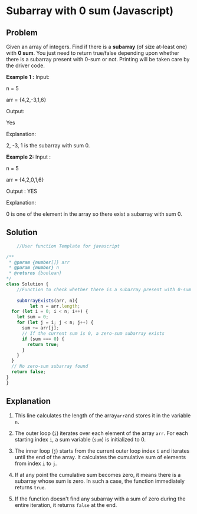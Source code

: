 # Subarray with 0 sum (Javascript)

## Problem 

Given an array of integers. Find if there is a **subarray** (of size at-least one) with **0 sum**. You just need to return true/false depending upon whether there is a subarray present with 0-sum or not. Printing will be taken care by the driver code.

**Example 1 :**
Input:

n = 5

arr = {4,2,-3,1,6}

Output:

Yes

Explanation: 

2, -3, 1 is the subarray with sum 0.

**Example 2:**
Input :

n = 5

arr = {4,2,0,1,6}

Output : YES

Explanation: 

0 is one of the element in the array so there exist a subarray with sum 0.

## Solution 

```javascript
    //User function Template for javascript

/**
 * @param {number[]} arr
 * @param {number} n
 * @returns {boolean}
*/
class Solution {
    //Function to check whether there is a subarray present with 0-sum or not.
    
    subArrayExists(arr, n){
         let n = arr.length;
  for (let i = 0; i < n; i++) {
    let sum = 0;
    for (let j = i; j < n; j++) {
      sum += arr[j];
      // If the current sum is 0, a zero-sum subarray exists
      if (sum === 0) {
        return true;
      }
    }
  }
  // No zero-sum subarray found
  return false;
}
}
```
## Explanation

1. This line calculates the length of the array`arr`and stores it in the variable `n`.

2. The outer loop (`i`) iterates over each element of the array `arr`. For each starting index `i`, a sum variable
 (`sum`) is initialized to 0.

3. The inner loop (`j`) starts from the current outer loop index `i` and iterates until the end of the array. It
 calculates the cumulative sum of elements from index `i` to `j`. 

4. If at any point the cumulative sum becomes zero, it means there is a subarray whose sum is zero. In such a
 case, the function immediately returns `true`.

5. If the function doesn't find any subarray with a sum of zero during the entire iteration, it returns `false` at
 the end. 